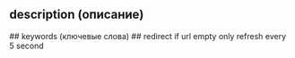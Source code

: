 ## description (описание)
<meta name="description" content="Сайт об HTML и создании сайтов"> 
## keywords (ключевые слова)
<meta name="Keywords" content="HTML, META, метатег, тег, поисковая система">
## redirect 
<meta http-equiv="refresh" content="5; URL=http://www.htmlbook.ru">
if url empty only refresh every 5 second


